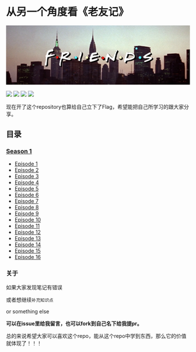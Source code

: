 # 从另一个角度看《老友记》

![](/source/image/Friends_logo.png)


![](https://img.shields.io/badge/To-Learn-brightgreen.svg?longCache=true&style=popout-square) 
![](https://img.shields.io/badge/Status-Updating-red.svg?longCache=true&style=popout-square)
![](https://img.shields.io/badge/level-freshman-blue.svg?longCache=true&style=popout-square)
![](https://img.shields.io/badge/Thank_You-Star-yellow.svg?longCache=true&style=popout-square)

现在开了这个repository也算给自己立下了Flag，希望能把自己所学习的跟大家分享。


<!-- ## GitBook链接[点这!!](https://hanqizheng598.gitbook.io/english/) -->




## 目录

### [Season 1](https://github.com/hanqizheng/Engilsh-Note/tree/master/Season1)
- [Episode 1](https://github.com/hanqizheng/Watching-Friends-Together/Season1/Episode1.md)
- [Episode 2](https://github.com/hanqizheng/Watching-Friends-Together/Season1/Episode2.md)
- [Episode 3](https://github.com/hanqizheng/Watching-Friends-Together/Season1/Episode3.md)
- [Episode 4](https://github.com/hanqizheng/Watching-Friends-Together/Season1/Episode4.md)
- [Episode 5](https://github.com/hanqizheng/Watching-Friends-Together/Season1/Episode5.md)
- [Episode 6](https://github.com/hanqizheng/Watching-Friends-Together/Season1/Episode6.md)
- [Episode 7](https://github.com/hanqizheng/Watching-Friends-Together/Season1/Episode7.md)
- [Episode 8](https://github.com/hanqizheng/Watching-Friends-Together/Season1/Episode8.md)
- [Episode 9](https://github.com/hanqizheng/Watching-Friends-Together/Season1/Episode9.md)
- [Episode 10](https://github.com/hanqizheng/Watching-Friends-Together/Season1/Episode10.md)
- [Episode 11](https://github.com/hanqizheng/Watching-Friends-Together/Season1/Episode11.md)
- [Episode 12](https://github.com/hanqizheng/Watching-Friends-Together/Season1/Episode12.md)
- [Episode 13](https://github.com/hanqizheng/Watching-Friends-Together/Season1/Episode13.md)
- [Episode 14](https://github.com/hanqizheng/Watching-Friends-Together/Season1/Episode14.md)
- [Episode 15](https://github.com/hanqizheng/Watching-Friends-Together/Season1/Episode15.md)
- [Episode 16](https://github.com/hanqizheng/Watching-Friends-Together/Season1/Episode16.md)

### 关于

如果大家发现笔记有错误

或者想继续`补充知识点`

or something else

**可以在issue里给我留言，也可以fork到自己名下给我提pr。**

总的来说希望大家可以喜欢这个repo，能从这个repo中学到东西，那么它的价值就体现了！！！

